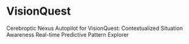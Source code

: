 # VisionQuest
Cerebroptic Nexus Autopilot for VisionQuest: Contextualized Situation Awareness Real-time Predictive Pattern Explorer
